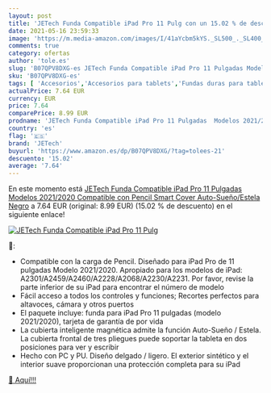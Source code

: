 ```yaml
---
layout: post
title: 'JETech Funda Compatible iPad Pro 11 Pulg con un 15.02 % de descuento'
date: 2021-05-16 23:59:33
image: 'https://m.media-amazon.com/images/I/41aYcbm5kYS._SL500_._SL400_.jpg'
comments: true
category: ofertas
author: 'tole.es'
slug: 'B07QPV8DXG-es JETech Funda Compatible iPad Pro 11 Pulgadas Modelos...'
sku: 'B07QPV8DXG-es'
tags: [ 'Accesorios','Accesorios para tablets','Fundas duras para tablets','Fundas para tablets','Informática','ipad','jetech', ]
actualPrice: 7.64 EUR
currency: EUR
price: 7.64
comparePrice: 8.99 EUR
prodname: 'JETech Funda Compatible iPad Pro 11 Pulgadas  Modelos 2021/2020  Compatible con Pencil  Smart Cover Auto-Sueño/Estela  Negro'
country: 'es'
flag: '🇪🇸'
brand: 'JETech'
buyurl: 'https://www.amazon.es/dp/B07QPV8DXG/?tag=tolees-21'
descuento: '15.02'
average: '7.64'
---
```


En este momento está [JETech Funda Compatible iPad Pro 11 Pulgadas  Modelos 2021/2020  Compatible con Pencil  Smart Cover Auto-Sueño/Estela  Negro](https://www.amazon.es/dp/B07QPV8DXG/?tag=tolees-21) a 7.64 EUR (original: 8.99 EUR) (15.02 %  de descuento) en el siguiente enlace!

[![JETech Funda Compatible iPad Pro 11 Pulg](https://m.media-amazon.com/images/I/41aYcbm5kYS._SL500_._SL400_.jpg)](https://www.amazon.es/dp/B07QPV8DXG/?tag=tolees-21)

🔎:

- Compatible con la carga de Pencil. Diseñado para iPad Pro de 11 pulgadas Modelo 2021/2020. Apropiado para los modelos de iPad: A2301/A2459/A2460/A2228/A2068/A2230/A2231. Por favor, revise la parte inferior de su iPad para encontrar el número de modelo
- Fácil acceso a todos los controles y funciones; Recortes perfectos para altavoces, cámara y otros puertos
- El paquete incluye: funda para iPad Pro 11 pulgadas (modelo 2021/2020), tarjeta de garantía de por vida
- La cubierta inteligente magnética admite la función Auto-Sueño / Estela. La cubierta frontal de tres pliegues puede soportar la tableta en dos posiciones para ver y escribir
- Hecho con PC y PU. Diseño delgado / ligero. El exterior sintético y el interior suave proporcionan una protección completa para su iPad

[🛒 Aquí!!!](https://www.amazon.es/dp/B07QPV8DXG/?tag=tolees-21)
